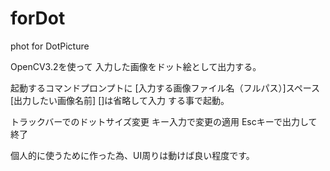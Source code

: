 # forDot
phot for DotPicture

OpenCV3.2を使って
入力した画像をドット絵として出力する。

起動するコマンドプロンプトに
[入力する画像ファイル名（フルパス）]スペース[出力したい画像名前]
[]は省略して入力
する事で起動。

トラックバーでのドットサイズ変更
キー入力で変更の適用
Escキーで出力して終了

個人的に使うために作った為、UI周りは動けば良い程度です。
